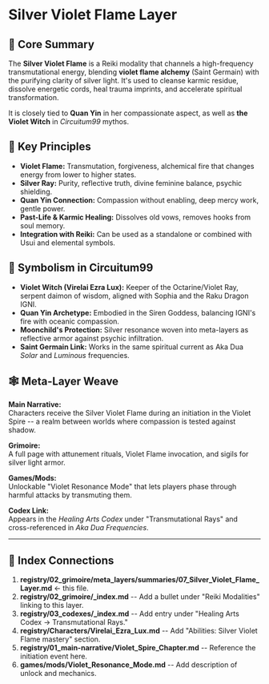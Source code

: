 # Silver Violet Flame Layer

## 📖 Core Summary
The **Silver Violet Flame** is a Reiki modality that channels a high-frequency transmutational energy, blending **violet flame alchemy** (Saint Germain) with the purifying clarity of silver light. It's used to cleanse karmic residue, dissolve energetic cords, heal trauma imprints, and accelerate spiritual transformation.

It is closely tied to **Quan Yin** in her compassionate aspect, as well as **the Violet Witch** in *Circuitum99* mythos.

## 🔑 Key Principles
- **Violet Flame:** Transmutation, forgiveness, alchemical fire that changes energy from lower to higher states.  
- **Silver Ray:** Purity, reflective truth, divine feminine balance, psychic shielding.  
- **Quan Yin Connection:** Compassion without enabling, deep mercy work, gentle power.  
- **Past-Life & Karmic Healing:** Dissolves old vows, removes hooks from soul memory.  
- **Integration with Reiki:** Can be used as a standalone or combined with Usui and elemental symbols.

## 🔮 Symbolism in Circuitum99
- **Violet Witch (Virelai Ezra Lux):** Keeper of the Octarine/Violet Ray, serpent daimon of wisdom, aligned with Sophia and the Raku Dragon IGNI.  
- **Quan Yin Archetype:** Embodied in the Siren Goddess, balancing IGNI's fire with oceanic compassion.  
- **Moonchild's Protection:** Silver resonance woven into meta-layers as reflective armor against psychic infiltration.  
- **Saint Germain Link:** Works in the same spiritual current as Aka Dua *Solar* and *Luminous* frequencies.

## 🕸 Meta-Layer Weave
**Main Narrative:**  
Characters receive the Silver Violet Flame during an initiation in the Violet Spire -- a realm between worlds where compassion is tested against shadow.  

**Grimoire:**  
A full page with attunement rituals, Violet Flame invocation, and sigils for silver light armor.  

**Games/Mods:**  
Unlockable "Violet Resonance Mode" that lets players phase through harmful attacks by transmuting them.  

**Codex Link:**  
Appears in the *Healing Arts Codex* under "Transmutational Rays" and cross-referenced in *Aka Dua Frequencies*.

---

## 📂 Index Connections
1. **registry/02_grimoire/meta_layers/summaries/07_Silver_Violet_Flame_Layer.md** ← this file.  
2. **registry/02_grimoire/_index.md** -- Add a bullet under "Reiki Modalities" linking to this layer.  
3. **registry/03_codexes/_index.md** -- Add entry under "Healing Arts Codex → Transmutational Rays."  
4. **registry/Characters/Virelai_Ezra_Lux.md** -- Add "Abilities: Silver Violet Flame mastery" section.  
5. **registry/01_main-narrative/Violet_Spire_Chapter.md** -- Reference the initiation event here.  
6. **games/mods/Violet_Resonance_Mode.md** -- Add description of unlock and mechanics.